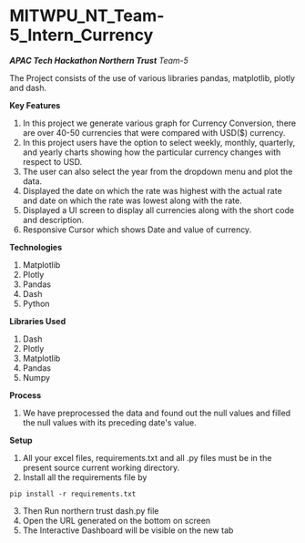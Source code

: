 # MITWPU_NT_Team-5_Intern_Currency

***APAC Tech Hackathon Northern Trust***
*Team-5* 

The Project consists of the use of various libraries pandas, matplotlib, plotly and dash.

**Key Features**
1. In this project we generate various graph for Currency Conversion, there are over 40-50 currencies that were compared with USD($) currency.
2. In this project users have the option to select weekly, monthly, quarterly, and yearly charts showing how the particular currency changes with respect to USD.
3. The user can also select the year from the dropdown menu and plot the data.
4. Displayed the date on which the rate was highest with the actual rate and date on which the rate was lowest along with the rate.
5. Displayed a UI screen to display all currencies along with the short code and description.
6. Responsive Cursor which shows Date and value of currency.


**Technologies**
1. Matplotlib
2. Plotly
3. Pandas
4. Dash
5. Python

**Libraries Used**
1. Dash
2. Plotly
3. Matplotlib
4. Pandas
5. Numpy

**Process**
1. We have preprocessed the data and found out the null values and filled the null values with its preceding date's value.

**Setup**
1. All your excel files, requirements.txt and all .py files must be in the present source current working directory.
2. Install all the requirements file by 
```
pip install -r requirements.txt
```
3. Then Run northern trust dash.py file
4. Open the URL generated on the bottom on screen
5. The Interactive Dashboard will be visible on the new tab

